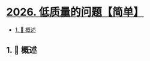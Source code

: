 # [2026. 低质量的问题【简单】](https://github.com/tnotesjs/TNotes.leetcode/tree/main/notes/2026.%20%E4%BD%8E%E8%B4%A8%E9%87%8F%E7%9A%84%E9%97%AE%E9%A2%98%E3%80%90%E7%AE%80%E5%8D%95%E3%80%91)

<!-- region:toc -->

- [1. 📝 概述](#1--概述)

<!-- endregion:toc -->

## 1. 📝 概述
